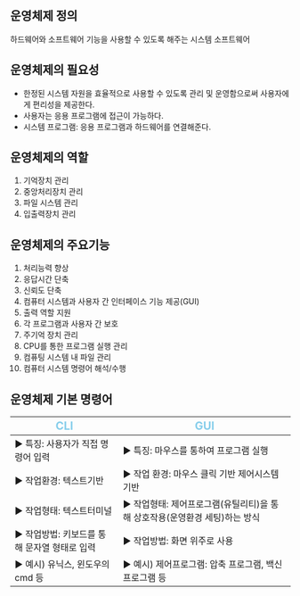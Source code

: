 ## 운영체제 정의
하드웨어와 소프트웨어 기능을 사용할 수 있도록 해주는 시스템 소프트웨어

## 운영체제의 필요성
- 한정된 시스템 자원을 효율적으로 사용할 수 있도록 관리 및 운영함으로써 사용자에게 편리성을 제공한다.
- 사용자는 응용 프로그램에 접근이 가능하다.
- 시스템 프로그램: 응용 프로그램과 하드웨어를 연결해준다.

## 운영체제의 역할
1. 기억장치 관리
2. 중앙처리장치 관리
3. 파일 시스템 관리
4. 입출력장치 관리

## 운영체제의 주요기능
1. 처리능력 향상
2. 응답시간 단축
3. 신뢰도 단축
4. 컴퓨터 시스템과 사용자 간 인터페이스 기능 제공(GUI)
5. 출력 역할 지원
6. 각 프로그램과 사용자 간 보호
7. 주기억 장치 관리
8. CPU를 통한 프로그램 실행 관리
9. 컴퓨팅 시스템 내 파일 관리
10. 컴퓨터 시스템 명령어 해석/수행

## 운영체제 기본 명령어

| <span style="color:skyblue; font-size:20px">CLI</span> | <span style="color:skyblue; font-size:20px">GUI</span> |
|----------|----------|
| ▶  특징: 사용자가 직접 명령어 입력       | ▶  특징: 마우스를 통하여 프로그램 실행        |
| ▶  작업환경: 텍스트기반       | ▶  작업 환경: 마우스 클릭 기반 제어시스템 기반        |
| ▶  작업형태: 텍스트터미널       | ▶  작업형태: 제어프로그램(유틸리티)을 통해 상호작용(운영환경 세팅)하는 방식        |
| ▶  작업방법: 키보드를 통해 문자열 형태로 입력       | ▶  작업방법: 화면 위주로 사용        |
| ▶  예시) 유닉스, 윈도우의 cmd 등       | ▶  예시) 제어프로그램: 압축 프로그램, 백신 프로그램 등       |


